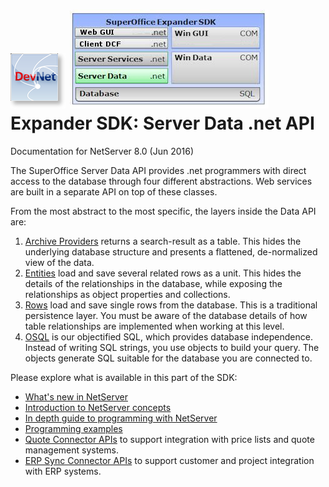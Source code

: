 <properties date="2016-05-11"
SortOrder="1" DefaultTopic="yes"
/>

![](images/DevNet_logo.png) ![](expander-sdk.jpg)
Expander SDK: Server Data .net API
==================================

Documentation for NetServer 8.0
(Jun 2016)

The SuperOffice Server Data API provides .net programmers with direct access to the database through four different abstractions. Web services are built in a separate API on top of these classes.

From the most abstract to the most specific, the layers inside the Data API are:

1. [Archive Providers](Developer's%20Guide/Archives/Archives.md) returns a search-result as a table. This hides the underlying database structure and presents a flattened, de-normalized view of the data.
2. [Entities](Developer's%20Guide/Entities/Entities.md) load and save several related rows as a unit. This hides the details of the relationships in the database, while exposing the relationships as object properties and collections.
3. [Rows](Developer's%20Guide/Rows/Rows.md) load and save single rows from the database. This is a traditional persistence layer. You must be aware of the database details of how table relationships are implemented when working at this level.
4. [OSQL](Developer's%20Guide/OSQL/OSQL.md) is our objectified SQL, which provides database independence. Instead of writing SQL strings, you use objects to build your query. The objects generate SQL suitable for the database you are connected to.

Please explore what is available in this part of the SDK:
* [What's new in NetServer](What's%20New/What's%20New.md)
* [Introduction to NetServer concepts](Introduction/Introduction.md)
* [In depth guide to programming with NetServer](Developer's%20Guide/Developer's%20Guide.md)
* [Programming examples](Examples/Examples.md)
* [Quote Connector APIs](Developer's%20Guide/ERP%20Connectors/ERP%20Quote%20Connector%20Interface/ERP%20Quote%20Connector%20Interface.md) to support integration with price lists and quote management systems.
* [ERP Sync Connector APIs](Developer's%20Guide/ERP%20Connectors/ERP%20Sync%20Connector%20Interface/ERP%20Sync%20Connector%20Interface.md) to support customer and project integration with ERP systems.
